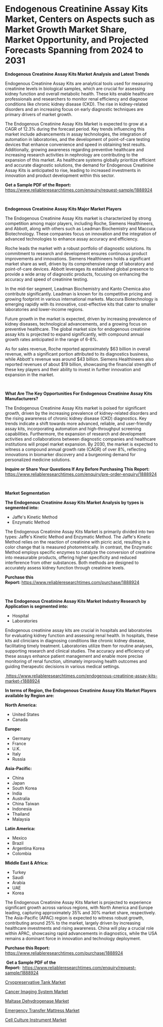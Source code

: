 <p><h1>Endogenous Creatinine Assay Kits Market, Centers on Aspects such as Market Growth Market Share, Market Opportunity, and Projected Forecasts Spanning from 2024 to 2031</h1></p><p><strong>Endogenous Creatinine Assay Kits Market Analysis and Latest Trends</strong></p>
<p><p>Endogenous Creatinine Assay Kits are analytical tools used for measuring creatinine levels in biological samples, which are crucial for assessing kidney function and overall metabolic health. These kits enable healthcare professionals and researchers to monitor renal efficiency and diagnose conditions like chronic kidney disease (CKD). The rise in kidney-related disorders and an increasing focus on early diagnostic techniques are primary drivers of market growth.</p><p>The Endogenous Creatinine Assay Kits Market is expected to grow at a CAGR of 12.3% during the forecast period. Key trends influencing this market include advancements in assay technologies, the integration of automation in laboratories, and the development of point-of-care testing devices that enhance convenience and speed in obtaining test results. Additionally, growing awareness regarding preventive healthcare and increasing research activities in nephrology are contributing to the expansion of this market. As healthcare systems globally prioritize efficient and accurate diagnostic solutions, the demand for Endogenous Creatinine Assay Kits is anticipated to rise, leading to increased investments in innovation and product development within this sector.</p></p>
<p><strong>Get a Sample PDF of the Report:&nbsp;</strong> <a href="https://www.reliableresearchtimes.com/enquiry/request-sample/1888924?utm_campaign=1572&utm_medium=2&utm_source=Github&utm_content=ia&utm_term=24102024&utm_id=endogenous-creatinine-assay-kits">https://www.reliableresearchtimes.com/enquiry/request-sample/1888924</a></p>
<p>&nbsp;</p>
<p><strong>Endogenous Creatinine Assay Kits Major Market Players</strong></p>
<p><p>The Endogenous Creatinine Assay Kits market is characterized by strong competition among major players, including Roche, Siemens Healthineers, and Abbott, along with others such as Leadman Biochemistry and Maccura Biotechnology. These companies focus on innovation and the integration of advanced technologies to enhance assay accuracy and efficiency.</p><p>Roche leads the market with a robust portfolio of diagnostic solutions. Its commitment to research and development ensures continuous product improvements and innovations. Siemens Healthineers holds a significant market share as well, driven by its comprehensive range of laboratory and point-of-care devices. Abbott leverages its established global presence to provide a wide array of diagnostic products, focusing on enhancing the accuracy and speed of creatinine testing.</p><p>In the mid-tier segment, Leadman Biochemistry and Kanto Chemica also contribute significantly. Leadman is known for its competitive pricing and growing footprint in various international markets. Maccura Biotechnology is emerging rapidly with its innovative, cost-effective kits that cater to smaller laboratories and lower-income regions.</p><p>Future growth in the market is expected, driven by increasing prevalence of kidney diseases, technological advancements, and a growing focus on preventive healthcare. The global market size for endogenous creatinine assay kits is projected to expand significantly, with compound annual growth rates anticipated in the range of 6-8%.</p><p>As for sales revenue, Roche reported approximately $63 billion in overall revenue, with a significant portion attributed to its diagnostics business, while Abbott's revenue was around $43 billion. Siemens Healthineers also reported revenues of about $19 billion, showcasing the financial strength of these key players and their ability to invest in further innovation and expansion in the market.</p></p>
<p>&nbsp;</p>
<p><strong>What Are The Key Opportunities For Endogenous Creatinine Assay Kits Manufacturers?</strong></p>
<p><p>The Endogenous Creatinine Assay Kits market is poised for significant growth, driven by the increasing prevalence of kidney-related disorders and the rising awareness of chronic kidney disease (CKD) diagnostics. Key trends indicate a shift towards more advanced, reliable, and user-friendly assay kits, incorporating automation and high-throughput screening capabilities. Furthermore, the expansion of research and development activities and collaborations between diagnostic companies and healthcare institutions will propel market expansion. By 2030, the market is expected to witness a compound annual growth rate (CAGR) of over 8%, reflecting innovations in biomarker discovery and a burgeoning demand for personalized medicine solutions.</p></p>
<p><strong>Inquire or Share Your Questions If Any Before Purchasing This Report:</strong> <a href="https://www.reliableresearchtimes.com/enquiry/pre-order-enquiry/1888924?utm_campaign=1572&utm_medium=2&utm_source=Github&utm_content=ia&utm_term=24102024&utm_id=endogenous-creatinine-assay-kits">https://www.reliableresearchtimes.com/enquiry/pre-order-enquiry/1888924</a></p>
<p>&nbsp;</p>
<p><strong>Market Segmentation</strong></p>
<p><strong>The Endogenous Creatinine Assay Kits Market Analysis by types is segmented into:</strong></p>
<p><ul><li>Jaffe's Kinetic Method</li><li>Enzymatic Method</li></ul></p>
<p><p>The Endogenous Creatinine Assay Kits Market is primarily divided into two types: Jaffe's Kinetic Method and Enzymatic Method. The Jaffe's Kinetic Method relies on the reaction of creatinine with picric acid, resulting in a color change that is measured photometrically. In contrast, the Enzymatic Method employs specific enzymes to catalyze the conversion of creatinine into measurable products, offering higher specificity and reduced interference from other substances. Both methods are designed to accurately assess kidney function through creatinine levels.</p></p>
<p><strong>Purchase this Report:&nbsp;</strong><a href="https://www.reliableresearchtimes.com/purchase/1888924?utm_campaign=1572&utm_medium=2&utm_source=Github&utm_content=ia&utm_term=24102024&utm_id=endogenous-creatinine-assay-kits">https://www.reliableresearchtimes.com/purchase/1888924</a></p>
<p>&nbsp;</p>
<p><strong>The Endogenous Creatinine Assay Kits Market Industry Research by Application is segmented into:</strong></p>
<p><ul><li>Hospital</li><li>Laboratories</li></ul></p>
<p><p>Endogenous creatinine assay kits are crucial in hospitals and laboratories for evaluating kidney function and assessing renal health. In hospitals, these kits aid clinicians in diagnosing conditions like chronic kidney disease, facilitating timely treatment. Laboratories utilize them for routine analyses, supporting research and clinical studies. The accuracy and efficiency of these assays enhance patient management and enable more precise monitoring of renal function, ultimately improving health outcomes and guiding therapeutic decisions in various medical settings.</p></p>
<p><a href="https://www.reliableresearchtimes.com/endogenous-creatinine-assay-kits-market-r1888924?utm_campaign=1572&utm_medium=2&utm_source=Github&utm_content=ia&utm_term=24102024&utm_id=endogenous-creatinine-assay-kits">&nbsp;https://www.reliableresearchtimes.com/endogenous-creatinine-assay-kits-market-r1888924</a></p>
<p><strong>In terms of Region, the Endogenous Creatinine Assay Kits Market Players available by Region are:</strong></p>
<p>
    <p> <strong> North America: </strong>
        <ul>
            <li>United States</li>
            <li>Canada</li>
        </ul>
        </p> 
    <p> <strong> Europe: </strong>
        <ul>
            <li>Germany</li>
            <li>France</li>
            <li>U.K.</li>
            <li>Italy</li>
            <li>Russia</li>
        </ul>
        </p> 
    <p> <strong> Asia-Pacific: </strong>
        <ul>
            <li>China</li>
            <li>Japan</li>
            <li>South Korea</li>
            <li>India</li>
            <li>Australia</li>
            <li>China Taiwan</li>
            <li>Indonesia</li>
            <li>Thailand</li>
            <li>Malaysia</li>
        </ul>
        </p> 
    <p> <strong> Latin America: </strong>
        <ul>
            <li>Mexico</li>
            <li>Brazil</li>
            <li>Argentina Korea</li>
            <li>Colombia</li>
        </ul>
        </p> 
    <p> <strong> Middle East & Africa: </strong>
        <ul>
            <li>Turkey</li>
            <li>Saudi</li>
            <li>Arabia</li>
            <li>UAE</li>
            <li>Korea</li>
        </ul>
    </p>
    </p>
<p><p>The Endogenous Creatinine Assay Kits Market is projected to experience significant growth across various regions, with North America and Europe leading, capturing approximately 35% and 30% market share, respectively. The Asia-Pacific (APAC) region is expected to witness robust growth, contributing around 25% to the market, largely driven by increasing healthcare investments and rising awareness. China will play a crucial role within APAC, showcasing rapid advancements in diagnostics, while the USA remains a dominant force in innovation and technology deployment.</p></p>
<p><strong>Purchase this Report: </strong><a href="https://www.reliableresearchtimes.com/purchase/1888924?utm_campaign=1572&utm_medium=2&utm_source=Github&utm_content=ia&utm_term=24102024&utm_id=endogenous-creatinine-assay-kits">https://www.reliableresearchtimes.com/purchase/1888924</a></p>
<p>&nbsp;<strong>Get a Sample PDF of the Report:&nbsp;&nbsp;</strong><a href="https://www.reliableresearchtimes.com/enquiry/request-sample/1888924?utm_campaign=1572&utm_medium=2&utm_source=Github&utm_content=ia&utm_term=24102024&utm_id=endogenous-creatinine-assay-kits">https://www.reliableresearchtimes.com/enquiry/request-sample/1888924</a></p>
<p><strong></strong></p>
<p><p><a href="https://www.linkedin.com/pulse/cryopreservative-tank-market-penetration-strategies-untapped-msxuf?utm_campaign=1572&utm_medium=2&utm_source=Github&utm_content=ia&utm_term=24102024&utm_id=endogenous-creatinine-assay-kits">Cryopreservative Tank Market</a></p><p><a href="https://www.linkedin.com/pulse/cancer-imaging-system-market-global-insights-sales-trends-2024-gbyyf?utm_campaign=1572&utm_medium=2&utm_source=Github&utm_content=ia&utm_term=24102024&utm_id=endogenous-creatinine-assay-kits">Cancer Imaging System Market</a></p><p><a href="https://www.linkedin.com/pulse/future-trends-global-maltase-dehydrogenase-market-insights-e7scf?utm_campaign=1572&utm_medium=2&utm_source=Github&utm_content=ia&utm_term=24102024&utm_id=endogenous-creatinine-assay-kits">Maltase Dehydrogenase Market</a></p><p><a href="https://www.linkedin.com/pulse/emergency-transfer-mattress-market-analysis-product-segmentation-inrdf?utm_campaign=1572&utm_medium=2&utm_source=Github&utm_content=ia&utm_term=24102024&utm_id=endogenous-creatinine-assay-kits">Emergency Transfer Mattress Market</a></p><p><a href="https://www.linkedin.com/pulse/cell-culture-instrument-market-global-insights-sales-trends-5zwcf?utm_campaign=1572&utm_medium=2&utm_source=Github&utm_content=ia&utm_term=24102024&utm_id=endogenous-creatinine-assay-kits">Cell Culture Instrument Market</a></p></p>